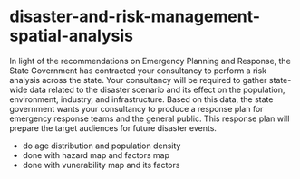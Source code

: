 # disaster-and-risk-management-spatial-analysis
In light of the recommendations on Emergency Planning and Response, the State Government has contracted your consultancy to perform a risk analysis across the state. Your consultancy will be required to gather state-wide data related to the disaster scenario and its effect on the population, environment, industry, and infrastructure. Based on this data, the state government wants your consultancy to produce a response plan for emergency response teams and the general public. This response plan will prepare the target audiences for future disaster events.

- do age distribution and population density
- done with hazard map and factors map
- done with vunerability map and its factors
